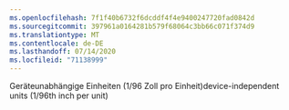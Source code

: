 ```yaml
---
ms.openlocfilehash: 7f1f40b6732f6dcddf4f4e9400247720fad0842d
ms.sourcegitcommit: 397961a0164281b579f68064c3bb66c071f374d9
ms.translationtype: MT
ms.contentlocale: de-DE
ms.lasthandoff: 07/14/2020
ms.locfileid: "71138999"
---
```

<span data-ttu-id="8f733-101">Geräteunabhängige Einheiten (1/96 Zoll pro Einheit)</span><span class="sxs-lookup"><span data-stu-id="8f733-101">device-independent units (1/96th inch per unit)</span></span>